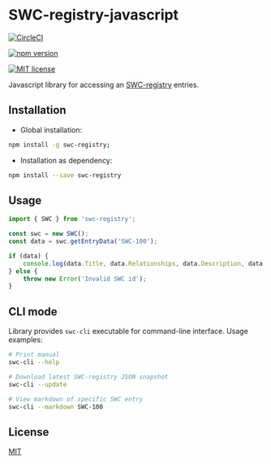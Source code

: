 # SWC-registry-javascript
[![CircleCI](https://circleci.com/gh/SmartContractSecurity/SWC-registry-javascript.svg?style=svg)](https://circleci.com/gh/SmartContractSecurity/SWC-registry-javascript "CircleCI")

[![npm version](http://img.shields.io/npm/v/swc-registry.svg?style=flat)](https://npmjs.org/package/swc-registry "View this project on npm")

[![MIT license](http://img.shields.io/badge/license-MIT-brightgreen.svg)](http://opensource.org/licenses/MIT "MIT")

Javascript library for accessing an [SWC-registry](https://github.com/SmartContractSecurity/SWC-registry) entries.

## Installation

* Global installation:
```bash
npm install -g swc-registry;
```

* Installation as dependency:
```bash
npm install --save swc-registry
```

## Usage
```javascript
import { SWC } from 'swc-registry';

const swc = new SWC();
const data = swc.getEntryData('SWC-100');

if (data) {
    console.log(data.Title, data.Relationships, data.Description, data.Remediation);
} else {
    throw new Error('Invalid SWC id');
}
```

## CLI mode

Library provides `swc-cli` executable for command-line interface. Usage examples:

```bash
# Print manual
swc-cli --help

# Download latest SWC-registry JSON snapshot
swc-cli --update

# View markdown of specific SWC entry
swc-cli --markdown SWC-100
```

## License

[MIT](http://opensource.org/licenses/MIT)
